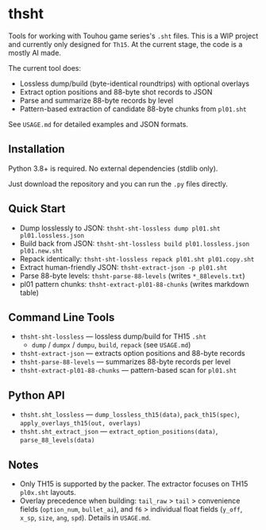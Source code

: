 # thsht

Tools for working with Touhou game series's `.sht` files.
This is a WIP project and currently only designed for `Th15`.
At the current stage, the code is a mostly AI made.

The current tool does: 
- Lossless dump/build (byte-identical roundtrips) with optional overlays
- Extract option positions and 88-byte shot records to JSON
- Parse and summarize 88-byte records by level
- Pattern-based extraction of candidate 88-byte chunks from `pl01.sht`

See `USAGE.md` for detailed examples and JSON formats.

## Installation

Python 3.8+ is required. No external dependencies (stdlib only).

Just download the repository and you can run the `.py` files directly.

## Quick Start

- Dump losslessly to JSON: `thsht-sht-lossless dump pl01.sht pl01.lossless.json`
- Build back from JSON: `thsht-sht-lossless build pl01.lossless.json pl01.new.sht`
- Repack identically: `thsht-sht-lossless repack pl01.sht pl01.copy.sht`
- Extract human-friendly JSON: `thsht-extract-json -p pl01.sht`
- Parse 88-byte levels: `thsht-parse-88-levels` (writes `*_88levels.txt`)
- pl01 pattern chunks: `thsht-extract-pl01-88-chunks` (writes markdown table)

## Command Line Tools

- `thsht-sht-lossless` — lossless dump/build for TH15 `.sht`
  - `dump` / `dumpx` / `dumpu`, `build`, `repack` (see `USAGE.md`)
- `thsht-extract-json` — extracts option positions and 88-byte records
- `thsht-parse-88-levels` — summarizes 88-byte records per level
- `thsht-extract-pl01-88-chunks` — pattern-based scan for `pl01.sht`

## Python API

- `thsht.sht_lossless` — `dump_lossless_th15(data)`, `pack_th15(spec)`, `apply_overlays_th15(out, overlays)`
- `thsht.sht_extract_json` — `extract_option_positions(data)`, `parse_88_levels(data)`

## Notes

- Only TH15 is supported by the packer. The extractor focuses on TH15 `pl0x.sht` layouts.
- Overlay precedence when building: `tail_raw` > `tail` > convenience fields (`option_num`, `bullet_ai`), and `f6` > individual float fields (`y_off`, `x_sp`, `size`, `ang`, `spd`). Details in `USAGE.md`.
